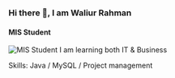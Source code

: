 ### Hi there 👋, I am Waliur Rahman
#### MIS Student
![MIS Student](https://media.licdn.com/dms/image/C4E16AQEhzE-3sXYaXg/profile-displaybackgroundimage-shrink_350_1400/0/1661024435340?e=1720051200&v=beta&t=HjoPHFZ1XYil9Ua_G6ep13R1NKuWClGC5e2W7BCEByE)
I am learning both IT & Business

Skills: Java / MySQL / Project management 





